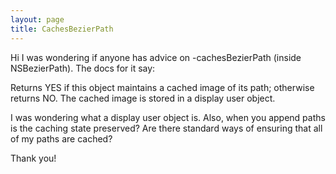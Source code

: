 ```yaml
---
layout: page
title: CachesBezierPath
---
```


Hi I was wondering if anyone has advice on -cachesBezierPath (inside NSBezierPath).  The docs for it say:

Returns YES if this object maintains a cached image of its path; otherwise returns NO. The cached image is stored in a display user object.

I was wondering what a display user object is.  Also, when you append paths is the caching state preserved?  Are there standard ways of ensuring that all of my paths are cached?

Thank you!

